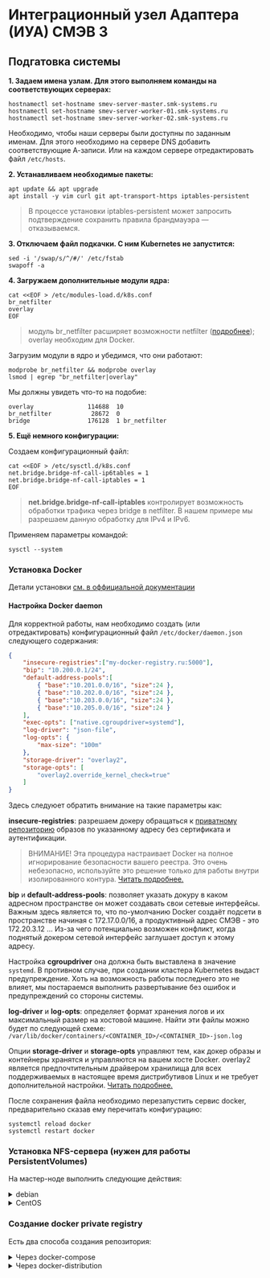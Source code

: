 # Интеграционный узел Адаптера (ИУА) СМЭВ 3

## Подгатовка системы

**1. Задаем имена узлам. Для этого выполняем команды на соответствующих серверах:**

```shell
hostnamectl set-hostname smev-server-master.smk-systems.ru
hostnamectl set-hostname smev-server-worker-01.smk-systems.ru
hostnamectl set-hostname smev-server-worker-02.smk-systems.ru
```

Необходимо, чтобы наши серверы были доступны по заданным именам.
Для этого необходимо на сервере DNS добавить соответствующие А-записи. 
Или на каждом сервере отредактировать файл `/etc/hosts`.

**2. Устанавливаем необходимые пакеты:**

```shell
apt update && apt upgrade
apt install -y vim curl git apt-transport-https iptables-persistent
```

> В процессе установки iptables-persistent может запросить подтверждение сохранить правила брандмауэра — отказываемся.

**3. Отключаем файл подкачки. С ним Kubernetes не запустится:**

```shell
sed -i '/swap/s/^/#/' /etc/fstab
swapoff -a
```

**4. Загружаем дополнительные модули ядра:**

```shell
cat <<EOF > /etc/modules-load.d/k8s.conf
br_netfilter
overlay
EOF
```
> модуль br_netfilter расширяет возможности netfilter 
([подробнее](https://ebtables.netfilter.org/documentation/bridge-nf.html)); 
overlay необходим для Docker.

Загрузим модули в ядро и убедимся, что они работают:

```shell
modprobe br_netfilter && modprobe overlay
lsmod | egrep "br_netfilter|overlay"
```

Мы должны увидеть что-то на подобие:

```shell
overlay               114688  10
br_netfilter           28672  0
bridge                176128  1 br_netfilter
```

**5. Ещё немного конфигурации:**

Создаем конфигурационный файл: 
```shell
cat <<EOF > /etc/sysctl.d/k8s.conf
net.bridge.bridge-nf-call-ip6tables = 1
net.bridge.bridge-nf-call-iptables = 1
EOF
```

> **net.bridge.bridge-nf-call-iptables** контролирует возможность обработки трафика через bridge в netfilter.
> В нашем примере мы разрешаем данную обработку для IPv4 и IPv6.

Применяем параметры командой:

```shell
sysctl --system
```

### Установка Docker

Детали установки [см. в оффициальной документации](https://docs.docker.com/desktop/install/linux-install/)

#### Настройка Docker daemon

Для корректной работы, нам необходимо создать (или отредактировать) конфигурационный файл 
`/etc/docker/daemon.json` следующего содержания:

```json
{
    "insecure-registries":["my-docker-registry.ru:5000"],
    "bip": "10.200.0.1/24",
    "default-address-pools":[
        { "base":"10.201.0.0/16", "size":24 },
        { "base":"10.202.0.0/16", "size":24 },
        { "base":"10.203.0.0/16", "size":24 },
        { "base":"10.205.0.0/16", "size":24 }
    ],
    "exec-opts": ["native.cgroupdriver=systemd"],
    "log-driver": "json-file",
    "log-opts": {
        "max-size": "100m"
    },
    "storage-driver": "overlay2",
    "storage-opts": [
        "overlay2.override_kernel_check=true"
    ]
}
```

Здесь следуюет обратить внимание на такие параметры как: 

**insecure-registries**: разрешаем докеру обращаться к [приватному репозиторию](#DockerPrivateRegistry) образов
по указанному адресу без сертификата и аутентификации. 

> ВНИМАНИЕ! Эта процедура настраивает Docker на полное игнорирование безопасности вашего реестра. 
Это очень небезопасно, используйте это решение только для работы внутри изолированного контура. 
[Читать подробнее.](https://docs.docker.com/registry/insecure/) 

**bip** и **default-address-pools**: позволяет указать докуру в каком адресном пространстве он может создавать свои сетевые интерфейсы.
Важным здесь является то, что по-умолчанию Docker создаёт подсети в пространстве начиная с 172.17.0.0/16, а продуктивный адрес СМЭВ - это 172.20.3.12 ... 
Из-за чего потенциально возможен конфликт, когда поднятый докером сетевой интерфейс заглушает доступ к этому адресу.

Настройка **cgroupdriver** она должна быть выставлена в значение `systemd`. В противном случае, при создании кластера Kubernetes выдаст предупреждение. 
Хоть на возможность работы последнего это не влияет, мы постараемся выполнить развертывание без ошибок и предупреждений со стороны системы.

**log-driver** и **log-opts**: определяет формат хранения логов и их максимальный размер на хостовой машине. 
Найти эти файлы можно будет по следующей схеме: `/var/lib/docker/containers/<CONTAINER_ID>/<CONTAINER_ID>-json.log`

Опции **storage-driver** и **storage-opts** управляют тем, как докер образы и контейнеры хранятся и управляются на вашем хосте Docker.
overlay2 является предпочтительным драйвером хранилища для всех поддерживаемых в настоящее время дистрибутивов Linux и не требует 
дополнительной настройки. [Читать подробнее.](https://docs.docker.com/storage/storagedriver/)

После сохранения файла необходимо перезапустить сервис docker, предварительно сказав ему перечитать конфигурацию:

```shell
systemctl reload docker
systemctl restart docker
```

### Установка NFS-сервера (нужен для работы PersistentVolumes)

На мастер-ноде выполнить следующие действия:

<details><summary>debian</summary>

```bash
apt install -y nfs-kernel-server

mkdir -p /nfsshare/keys /nfsshare/basket /nfsshare/file

cat <<EOF > /etc/exports
/nfsshare/keys     *(rw,sync,no_subtree_check,no_root_squash)
/nfsshare/basket   *(rw,sync,no_subtree_check,no_root_squash)
/nfsshare/file     *(rw,sync,no_subtree_check,no_root_squash)
EOF

exportfs -ra

systemctl enable nfs-kernel-server.service
systemctl restart nfs-kernel-server.service

chmod -R 755 /nfsshare/
```

</details>

<details><summary>CentOS</summary>


```bash
yum install -y nfs-utils 

# Создаем каталоги для NFS 
mkdir -p /nfsshare/keys /nfsshare/basket /nfsshare/file

# Прописываем в файл /etc/exports, каталог, ip-подсеть и параметры шары: 
cat <<EOF > /etc/exports
/nfsshare/keys     *(rw,sync,no_subtree_check,no_root_squash)
/nfsshare/basket   *(rw,sync,no_subtree_check,no_root_squash)
/nfsshare/file     *(rw,sync,no_subtree_check,no_root_squash)
EOF
exportfs -ra

# после выполнения данной команды убеждаемся, что шара активна 
exportfs

# Если есть firewall то пишем правила:
firewall-cmd --permanent --zone=public --add-service=nfs 
firewall-cmd --permanent --zone=public --add-service=mountd 
firewall-cmd --permanent --zone=public --add-service=rpc-bind 
firewall-cmd --reload

# Запуск:
systemctl enable rpcbind nfs-server
systemctl start rpcbind nfs-server
```

On the client, we can install NFS as follows (this is actually the same as on the server):

```bash
yum -y install nfs-utils
```
</details>



### Создание docker private registry 

Есть два способа создания репозитория: 

<details><summary>Через docker-compose</summary>

Для установки необходимых пакетов и запуска сервиса нужно выполнить следующие команды: 

```shell
# устанавливаем htpasswd 
#  -- в Debian из пакета apache2-utils:
sudo apt install -y apache2-utils

#  -- в CentOS из пакета httpd-tools:
yum install -y httpd-tools

# задаём пароль для пользователя, который будет работать с репозиторием образов
mkdir -p /var/lib/registry/auth /var/lib/registry/data
htpasswd -Bc /var/lib/registry/auth/registry.password <DOCKER_USER>

# запукаем сервис:
docker-compose -f docker/registry/docker-compose.yml up -d 
```

</details>

<details><summary>Через docker-distribution</summary>

```shell
# устанавливаем пакет `docker-distribution` на нашу ЭВМ:
yum install -y docker-distribution

# устанавливаем htpasswd из пакета httpd-tools
yum install -y httpd-tools

# задаём пароль для пользователя, который будет работать с репозиторием образов
mkdir -p /var/lib/registry/auth /var/lib/registry/data
htpasswd -B -c /var/lib/registry/auth/registry.password <DOCKER_USER>

# копируем конфигурационный файл docker-distribution 
cp docker/registry/docker-distribution.config.yml /etc/docker-distribution/registry/config.yml

# запукаем сервис:
systemctl enable docker-distribution
systemctl start docker-distribution
systemctl status docker-distribution
```

В обоих случаях нужно указать `DOCKER_USER` и задать ему пароль.
Это пользователь, под которым можно будет делать push и pull в docker private registry.


Теперь нам нужно настроить доступ к этому нашему docker private registry. 
Для этого выполним команду: 

```shell
docker login ${DOCKER_HOSTNAME}:${PORT} --username ${DOCKER_USER}
```

где 
* *DOCKER_HOSTNAME* -- это адрес расположения докер репозитория 
* *PORT* -- порт, на котором работает репозиторий
* *DOCKER_USER* -- имя пользователя в репозитории

После выполнения этой команды в домашней директории пользователя появится файл 
`~/.docker/config.json`, примерно следующего содержания:

```json
{
	"auths": {
		"my-docker-registry.ru:5000": {
			"auth": "ZG9...DU2"
		}
	}
}
```

На основе этого файла нам необходимо создать Kubernetes Secret:

```bash
kubectl create secret generic regcred \
    --from-file=.dockerconfigjson=$(readlink -f ~/.docker/config.json) \
    --type=kubernetes.io/dockerconfigjson
```


### Загрузка Docker образов в docker private registry

В папке utils есть sh скрпит, который поможет выполнить скачивание официальных образов ИУА с сайта минцифры
и загрузить их в наш docker registry. Для этого нужно восспользоваться командами: 

```shell
./utils/iua-images.sh --download [VERSION]
./utils/iua-images.sh --load [DIR]
./utils/iua-images.sh --push
```





## Установка Kubernetes через kubeadm

<details><summary>Debian/Ubuntu</summary>

Установку необходимых компонентов выполним из репозитория:

```shell
cat <<EOF > /etc/apt/sources.list.d/kubernetes.list
deb https://apt.kubernetes.io/ kubernetes-xenial main
EOF
curl -s https://packages.cloud.google.com/apt/doc/apt-key.gpg | sudo apt-key add -

apt update && apt install kubelet kubeadm kubectl
```

* где:
    * **kubelet** — сервис, который запускается и работает на каждом узле кластера. 
    Следит за работоспособностью подов.
    * **kubeadm** — утилита для управления кластером Kubernetes.
    * **kubectl** — утилита для отправки команд кластеру Kubernetes.

Нормальная работа кластера сильно зависит от версии установленных пакетов. 
Поэтому бесконтрольное их обновление может привести к потере работоспособности всей системы. 
Чтобы этого не произошло, запрещаем обновление установленных компонентов:

```shell
apt-mark hold kubelet kubeadm kubectl
```
</details>

<details><summary>CentOS 7</summary>

ВАЖНО! От версии к версии могут быть какие-то нестыковки и необжиданное поведение. 
Данная инструкция проводилась на версии kubernetes 1.23.3 

Известно, что с версией 1.24.0 возникли проблемы с выгрузкой докеров на рабочие ноды... 

Добавляем репозиторий из котрого будет устанавливаться Kubernetes:

```shell
cat <<EOF > /etc/yum.repos.d/kubernetes.repo
[kubernetes]
name=Kubernetes
baseurl=https://packages.cloud.google.com/yum/repos/kubernetes-el7-x86_64
enabled=1
gpgcheck=1
#repo_gpgcheck=1
repo_gpgcheck=0
gpgkey=https://packages.cloud.google.com/yum/doc/yum-key.gpg https://packages.cloud.google.com/yum/doc/rpm-package-key.gpg
EOF
```

Запускаем установку необходимых компонентов:

```shell
yum install -y containernetworking-plugins
yum install -y kubelet kubeadm kubectl
systemctl enable kubelet
systemctl start kubelet
```
</details>


Установка завершена - можно запустить команду:

```shell
kubectl version --client
```

## Создание кластера

По-отдельности, рассмотрим процесс настройки мастер ноды (control-plane) и присоединения к ней двух рабочих нод (worker).

### Настройка control-plane (мастер ноды)

Выполняем команду на мастер ноде:

```
kubeadm init --pod-network-cidr=10.244.0.0/16
```

Данная команда выполнит начальную настройку и подготовку основного узла кластера. 
Ключ `--pod-network-cidr` задает адрес внутренней подсети для нашего кластера. 

> И здесь **ВНИМАНИЕ!** 
> 
> Указанный адрес понадобиться чуть дальше, при создании CNI. 
> Нужно будет проследить, чтобы они были в одной подсети.

По завершении команды мы увидим что-то наподобие:

```
[...omitted...]

Then you can join any number of worker nodes by running the following on each as root:

kubeadm join 10.128.37.227:6443 --token 8x6pdz.cgsih1j6vypha7sq \
	--discovery-token-ca-cert-hash sha256:74159ee23103ba9e286c95fb6c0140c3c63b128dfb72bf0c10b156768c45b5c5 
```

Данную команду нужно вводить на worker нодах, чтобы присоединить их к нашему кластеру. 
Можно её сохранить, но можно всегда сгенерировать по-новой, для добавления новых worker-нод в любой моммент.

В окружении пользователя создаем переменную `KUBECONFIG`, с помощью которой будет указан путь до файла конфигурации kubernetes.
Для этого нужно отредактировать файл `/etc/environment`

```shell
echo 'export KUBECONFIG=/etc/kubernetes/admin.conf' >> /etc/environment
source /etc/environment
```

Посмотреть список узлов кластера можно командой: `kubectl get nodes`

На данном этапе мы должны увидеть только мастер ноду:

```
[root@smev-server-master charts]# kubectl get nodes
NAME                    STATUS   ROLES                  AGE   VERSION
smev-server-master      Ready    control-plane,master   25h   v1.23.17
```


### CNI

Чтобы завершить настройку, необходимо установить 
[CNI (Container Networking Interface)](https://www.cni.dev/plugins/current/). 
[Спецификации](https://github.com/containernetworking/cni/blob/master/SPEC.md)

В нашем случае использовался [flannel](https://github.com/flannel-io/flannel):

```shell
# скачиваем последню версию (если это необходимо)
curl -k https://raw.githubusercontent.com/flannel-io/flannel/v0.16.1/Documentation/kube-flannel.yml \
    --output cni/flannel-0.16.1.yaml
```

Внутри файла нужно проверить, что указанная подсеть совпадает с той, которую мы
указывали в ключе `--pod-network-cidr=10.244.0.0/16`, когда инициализировали класстер:

Сравнить CIDR нашего кластера и flannel можно командами:

```bash 
kubectl cluster-info dump | grep -m 1 cluster-cidr
grep -w 'Network' cni/flannel-0.16.1.yaml
```

При необходимости поправим значение в файле:
```shell
sed -i "s~$old_ip~$new_ip~" flannel-0.16.1.yaml
```

Применяем:
```shell
kubectl apply -f cni/flannel-0.16.1.yaml
```

Проверть, что всё завелось как надо можно командой:

```bash
kubectl -n kube-system get pod
```

Если ошибок нет и все поды назодятся в статусе `Running`, то можно считать что 
узел управления кластером готов к работе.


### Настройка рабочи нод (worker)

Мы можем использовать команду для присоединения рабочего узла, 
которую мы получили после инициализации мастер ноды или вводим (на первом узле):

```shell
kubeadm token create --print-join-command
```

Данная команда покажет нам запрос на присоединения новой ноды к кластеру, например:

```
kubeadm join 192.168.0.15:6443 --token f7sihu.wmgzwxkvbr8500al \
    --discovery-token-ca-cert-hash sha256:6746f66b2197ef496192c9e240b31275747734cf74057e04409c33b1ad280321
```

Копируем его и применяем на рабочих узлах. После завершения работы команды, мы должны увидеть:

```
Run 'kubectl get nodes' on the control-plane to see this node join the cluster.
```

Теперь если на мастер ноде ввести команду: `kubectl get nodes`

Мы должны увидеть что-то вроде этого: 
```
NAME                    STATUS   ROLES                  AGE   VERSION
smev-server-master      Ready    control-plane,master   25h   v1.23.17
smev-server-worker-01   Ready    <none>                 25h   v1.23.17
smev-server-worker-02   Ready    <none>                 25h   v1.23.17
```



## Развёртывание docker-образов ИУА в Kubernetes


Развертывание компонентов системы производится командами, в которых передаются ранее заполненные
файлы конфигурации со средозависимыми переменными.  

В приведенных командах:
* `$(ENV)` - название среды окружения, с установленными переменными. В проекте есть пример окружения - sample (sample.yml и sample/). 
На его основе нужно создать свои файлы и использовать их для рендеринга yaml скриптов. 
* `$(NAMESPACE)` - целевое пространство имен в Kubernetes. 


В первую очередь устанавливается чарт `pvc`, который добавит необходимые Persistent Volume и Persistent Volume Claim. 
В зависимости от настроек окружения Persistent Volume может быть настроен по разному. 
В нашем случае, мы будем использовать заранее подготовленный NFS сервер:

```shell
# --- pvc with nfs
	helm install pvc charts/pvc/ -f $(ENV).yml -f pvc/nfs.yaml -n $(NAMESPACE)
```

Далее с помощью команд устанавливаются остальные модули приложения:

```shell
# --- pvc with nfs
helm install pvc charts/pvc/ -f charts/env/$(ENV).yml -f pvc/nfs.yaml -n $(NAMESPACE)

# --- storage-tool-job
helm install storage-tool-job charts/storage-tool-job/ -f charts/env/$(ENV).yml -f charts/env/$(ENV)/storage-tool-job.yml -n $(NAMESPACE)

# --- amqp-integration-adapter
helm install amqp-integration-adapter charts/amqp-integration-adapter/ -f charts/env/$(ENV).yml -f charts/env/$(ENV)/amqp-integration-adapter.yml -n $(NAMESPACE)

# --- batch-adapter 
helm install batch-adapter charts/batch-adapter/ -f charts/env/$(ENV).yml -f charts/env/$(ENV)/batch-adapter.yml -n $(NAMESPACE)

# --- db-integration-adapter
helm install db-integration-adapter charts/db-integration-adapter/ -f charts/env/$(ENV).yml -f charts/env/$(ENV)/db-integration-adapter.yml -n $(NAMESPACE)

# --- file-integration-adapter
helm install file-integration-adapter charts/file-integration-adapter/ -f charts/env/$(ENV).yml -f charts/env/$(ENV)/file-integration-adapter.yml -n $(NAMESPACE)

# --- plugin-integration-adapter
helm install plugin-integration-adapter charts/plugin-integration-adapter/ -f charts/env/$(ENV).yml -f charts/env/$(ENV)/plugin-integration-adapter.yml -n default

# --- push-notifications-adapter
helm install push-notifications-adapter charts/push-notifications-adapter/ -f charts/env/$(ENV).yml -f charts/env/$(ENV)/push-notifications-adapter.yml -n $(NAMESPACE)

# --- scheduler-adapter
helm install scheduler-adapter charts/scheduler-adapter/ -f charts/env/$(ENV).yml -f charts/env/$(ENV)/scheduler-adapter.yml -n $(NAMESPACE)

# --- smev-http-adapter
helm install smev-http-adapter charts/smev-http-adapter/ -f charts/env/$(ENV).yml -f charts/env/$(ENV)/smev-http-adapter.yml -n $(NAMESPACE)

# --- statistics-adapter
helm install statistics-adapter charts/statistics-adapter/ -f charts/env/$(ENV).yml -f charts/env/$(ENV)/statistics-adapter.yml -n $(NAMESPACE)

# --- ws-integration-adapter
helm install ws-integration-adapter charts/ws-integration-adapter/ -f charts/env/$(ENV).yml -f charts/env/$(ENV)/ws-integration-adapter.yml -n $(NAMESPACE)

# --- ui-adapter
helm install ui-adapter charts/ui-adapter/ -f charts/env/$(ENV).yml -f charts/env/$(ENV)/ui-adapter.yml -n $(NAMESPACE)

# --- inner-integration-adapter
helm install inner-integration-adapter charts/inner-integration-adapter/ -f charts/env/$(ENV).yml -f charts/env/$(ENV)/inner-integration-adapter.yml -n $(NAMESPACE)

# --- smev-front
helm install smev-front charts/smev-front/ -f charts/env/$(ENV).yml -f charts/env/$(ENV)/smev-front.yml -n $(NAMESPACE)
```


Если вы очень торопитесь, то можно восспользоваться командой make:

```shell
make install -e ENV=prod -e NAMESPACE=iua
```

### Ingress Controller

Для доступа к web-интерфейсу ИУА в кластере kubernetes должен быть развёрнут Ingress-контроллер и сконфигурирован Loadbalancer

**1. В качестве LoadBalancer возьмём MetallLB:**

[via. metallb.universe.tf/installation](https://metallb.universe.tf/installation/)

```shell
helm repo add metallb https://metallb.github.io/metallb
helm install metallb metallb/metallb --namespace metallb-system --create-namespace
```

Добавим к нему ARP конфигурацию с пулом IP адресов: 

Пример `loadbalancer/metallb-address-pool.yaml` файла: 

```yaml
---
apiVersion: metallb.io/v1beta1
kind: IPAddressPool
metadata:
  name: default
  namespace: metallb-system
spec:
  addresses:
  - 192.168.2.200-192.168.2.220
  autoAssign: true

---
apiVersion: metallb.io/v1beta1
kind: L2Advertisement
metadata:
  name: default
  namespace: metallb-system
spec:
  ipAddressPools:
    - default
```

При необходимости правим секцию `spec.addresses` и применяем файл: 
```shell
kubectl apply -f loadbalancer/metallb-address-pool.yaml
```


**2. В качестве Ingress-контроллера возьмём ingress-nginx:**

```shell
helm repo add ingress-nginx https://kubernetes.github.io/ingress-nginx
helm repo update
helm repo list

# 
helm upgrade --install iua-ingress ingress-nginx/ingress-nginx --namespace ingress-nginx --create-namespace
```

Проверяем, что всё установилось `kubectl get svc -n ingress-nginx`:

```
NAME                                             TYPE           CLUSTER-IP      EXTERNAL-IP     PORT(S)                      AGE
iua-ingress-ingress-nginx-controller             LoadBalancer   10.105.246.82   192.168.2.209   80:31652/TCP,443:32111/TCP   14h
iua-ingress-ingress-nginx-controller-admission   ClusterIP      10.96.190.144   <none>          443/TCP                      14h
```


**3. Применим наш ingress kind для маршрутизации входящего трафика на внутренние сервисы:**

```shell
kubectl apply -f iua-ingress/ingress.yaml
```